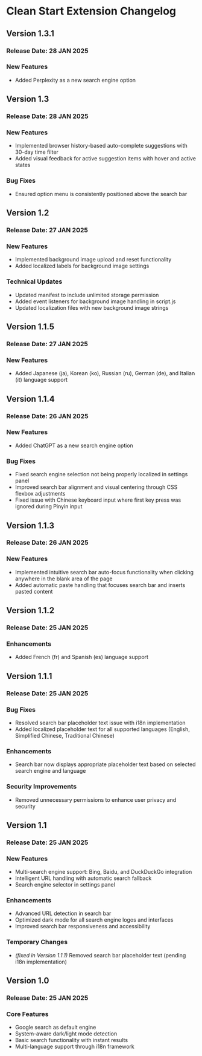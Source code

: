 # Clean Start Extension Changelog

## Version 1.3.1
### Release Date: 28 JAN 2025

### New Features
- Added Perplexity as a new search engine option


## Version 1.3
### Release Date: 28 JAN 2025

### New Features
- Implemented browser history-based auto-complete suggestions with 30-day time filter
- Added visual feedback for active suggestion items with hover and active states

### Bug Fixes
- Ensured option menu is consistently positioned above the search bar


## Version 1.2
### Release Date: 27 JAN 2025

### New Features
- Implemented background image upload and reset functionality
- Added localized labels for background image settings

### Technical Updates
- Updated manifest to include unlimited storage permission
- Added event listeners for background image handling in script.js
- Updated localization files with new background image strings


## Version 1.1.5
### Release Date: 27 JAN 2025

### New Features
- Added Japanese (ja), Korean (ko), Russian (ru), German (de), and Italian (it) language support


## Version 1.1.4
### Release Date: 26 JAN 2025

### New Features
- Added ChatGPT as a new search engine option

### Bug Fixes
- Fixed search engine selection not being properly localized in settings panel
- Improved search bar alignment and visual centering through CSS flexbox adjustments
- Fixed issue with Chinese keyboard input where first key press was ignored during Pinyin input


## Version 1.1.3
### Release Date: 26 JAN 2025

### New Features
- Implemented intuitive search bar auto-focus functionality when clicking anywhere in the blank area of the page
- Added automatic paste handling that focuses search bar and inserts pasted content

## Version 1.1.2
### Release Date: 25 JAN 2025

### Enhancements
- Added French (fr) and Spanish (es) language support


## Version 1.1.1
### Release Date: 25 JAN 2025

### Bug Fixes
- Resolved search bar placeholder text issue with i18n implementation
- Added localized placeholder text for all supported languages (English, Simplified Chinese, Traditional Chinese)

### Enhancements
- Search bar now displays appropriate placeholder text based on selected search engine and language

### Security Improvements
- Removed unnecessary permissions to enhance user privacy and security


## Version 1.1
### Release Date: 25 JAN 2025

### New Features
- Multi-search engine support: Bing, Baidu, and DuckDuckGo integration
- Intelligent URL handling with automatic search fallback
- Search engine selector in settings panel

### Enhancements
- Advanced URL detection in search bar
- Optimized dark mode for all search engine logos and interfaces
- Improved search bar responsiveness and accessibility

### Temporary Changes
- *(fixed in Version 1.1.1)* Removed search bar placeholder text (pending i18n implementation)  


## Version 1.0
### Release Date: 25 JAN 2025

### Core Features
- Google search as default engine
- System-aware dark/light mode detection
- Basic search functionality with instant results
- Multi-language support through i18n framework
